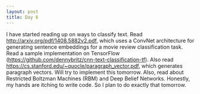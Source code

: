 ```yaml
---
layout: post
title: Day 6
---
```

I have started reading up on ways to classify text. Read http://arxiv.org/pdf/1408.5882v2.pdf, which uses a ConvNet architecture for generating sentence embeddings for a movie review classification task. Read a sample implementation on TensorFlow (https://github.com/dennybritz/cnn-text-classification-tf). Also read https://cs.stanford.edu/~quocle/paragraph_vector.pdf, which generates paragraph vectors. Will try to implement this tomorrow. Also, read about Restricted Boltzman Machines (RBM) and Deep Belief Networks. Honestly, my hands are itching to write code. So I plan to do exactly that tomorrow.
